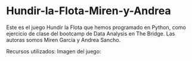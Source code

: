 # Hundir-la-Flota-Miren-y-Andrea

Este es el juego Hundir la Flota que hemos programado en Python, como ejercicio de clase del bootcamp de Data Analysis en The Bridge.
Las autoras somos Miren García y Andrea Sancho.

Recursos utilizados:
Imagen del juego:
